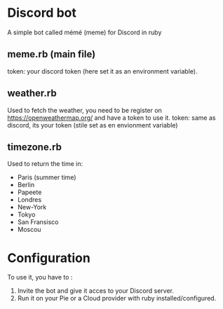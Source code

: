 # Discord bot
A simple bot called mémé (meme) for Discord in ruby

## meme.rb (main file)
token: your discord token (here set it as an environment variable).

## weather.rb
Used to fetch the weather, you need to be register on https://openweathermap.org/ and have a token to use it.
token: same as discord, its your token (stile set as en envionment variable)

## timezone.rb
Used to return the time in:
- Paris (summer time)
- Berlin
- Papeete
- Londres
- New-York
- Tokyo
- San Fransisco
- Moscou

# Configuration
To use it, you have to :
1. Invite the bot and give it acces to your Discord server.
2. Run it on your Pie or a Cloud provider with ruby installed/configured. 
